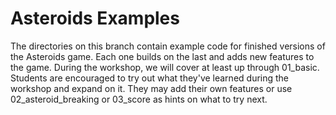 # Asteroids Examples

The directories on this branch contain example code for finished versions of the
Asteroids game. Each one builds on the last and adds new features to the game.
During the workshop, we will cover at least up through 01_basic. Students are
encouraged to try out what they've learned during the workshop and expand on it.
They may add their own features or use 02_asteroid_breaking or 03_score as hints
on what to try next.

